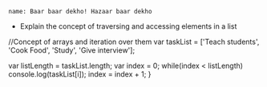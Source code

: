 ```ngMeta
name: Baar baar dekho! Hazaar baar dekho
```

- Explain the concept of traversing and accessing elements in a list

//Concept of arrays and iteration over them
var taskList = ['Teach students', 'Cook Food', 'Study', 'Give interview'];

var listLength = taskList.length;
var index = 0;
while(index < listLength)
        console.log(taskList[i]);
        index = index + 1;
}